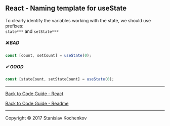 ## React - Naming template for useState

To clearly identify the variables working with the state, we should use prefixes:  
```state***``` and ```setState***```

##### ❌ BAD

```javascript
const [count, setCount] = useState(0);
```

##### ✔ GOOD

```javascript
const [stateCount, setStateCount] = useState(0);
```

---

[Back to Code Guide - React](https://github.com/UserBug/codeGuide/tree/v2/docs/react)

[Back to Code Guide - Readme](https://github.com/UserBug/codeGuide/tree/v2)

---
Copyright © 2017 Stanislav Kochenkov 